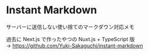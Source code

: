 # Instant Markdown
サーバーに送信しない使い捨てのマークダウン対応メモ  

過去に Next.js で作ったやつの Nuxt.js + TypeScript 版  
→ https://github.com/Yuki-Sakaguchi/instant-markdown
